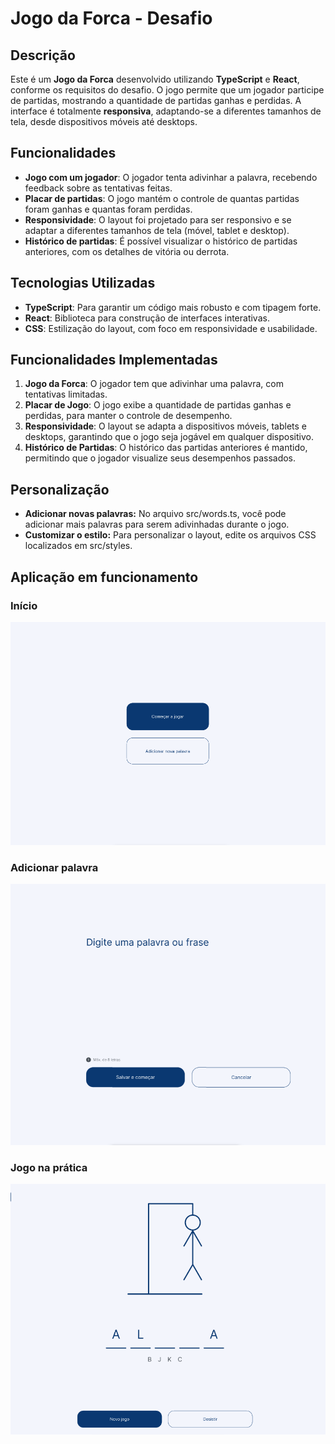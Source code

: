 # Jogo da Forca - Desafio

## Descrição

Este é um **Jogo da Forca** desenvolvido utilizando **TypeScript** e **React**, conforme os requisitos do desafio. O jogo permite que um jogador participe de partidas, mostrando a quantidade de partidas ganhas e perdidas. A interface é totalmente **responsiva**, adaptando-se a diferentes tamanhos de tela, desde dispositivos móveis até desktops.

## Funcionalidades

- **Jogo com um jogador**: O jogador tenta adivinhar a palavra, recebendo feedback sobre as tentativas feitas.
- **Placar de partidas**: O jogo mantém o controle de quantas partidas foram ganhas e quantas foram perdidas.
- **Responsividade**: O layout foi projetado para ser responsivo e se adaptar a diferentes tamanhos de tela (móvel, tablet e desktop).
- **Histórico de partidas**: É possível visualizar o histórico de partidas anteriores, com os detalhes de vitória ou derrota.
  
## Tecnologias Utilizadas

- **TypeScript**: Para garantir um código mais robusto e com tipagem forte.
- **React**: Biblioteca para construção de interfaces interativas.
- **CSS**: Estilização do layout, com foco em responsividade e usabilidade.

## Funcionalidades Implementadas

1. **Jogo da Forca**: O jogador tem que adivinhar uma palavra, com tentativas limitadas. 
2. **Placar de Jogo**: O jogo exibe a quantidade de partidas ganhas e perdidas, para manter o controle de desempenho.
3. **Responsividade**: O layout se adapta a dispositivos móveis, tablets e desktops, garantindo que o jogo seja jogável em qualquer dispositivo.
4. **Histórico de Partidas**: O histórico das partidas anteriores é mantido, permitindo que o jogador visualize seus desempenhos passados.

## Personalização

- **Adicionar novas palavras:** No arquivo src/words.ts, você pode adicionar mais palavras para serem adivinhadas durante o jogo.
- **Customizar o estilo:** Para personalizar o layout, edite os arquivos CSS localizados em src/styles.

## Aplicação em funcionamento

### Início

![home](assets/inicio.png?raw=true)

### Adicionar palavra

![add-word](assets/new-word.png?raw=true)

### Jogo na prática

![game](assets/hangman-example.png?raw=true)

